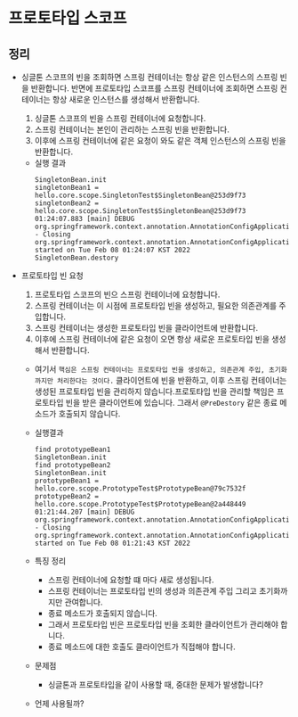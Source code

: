 # 프로토타입 스코프

## 정리

- 싱글톤 스코프의 빈을 조회하면 스프링 컨테이너는 항상 같은 인스턴스의 스프링 빈을 반환합니다. 반면에 프로토타입 스코프를 스프링 컨테이너에 조회하면 스프링 컨테이너는 항상 새로운 인스턴스를 생성해서 반환합니다.
  1. 싱글톤 스코프의 빈을 스프링 컨테이너에 요청합니다.
  2. 스프링 컨테이너는 본인이 관리하는 스프링 빈을 반환합니다.
  3. 이후에 스프링 컨테이너에 같은 요청이 와도 같은 객체 인스턴스의 스프링 빈을 반환합니다.
  - 실행 결과
    ```
    SingletonBean.init
    singletonBean1 = hello.core.scope.SingletonTest$SingletonBean@253d9f73
    singletonBean2 = hello.core.scope.SingletonTest$SingletonBean@253d9f73
    01:24:07.883 [main] DEBUG org.springframework.context.annotation.AnnotationConfigApplicationContext - Closing org.springframework.context.annotation.AnnotationConfigApplicationContext@5b7a7f33, started on Tue Feb 08 01:24:07 KST 2022
    SingletonBean.destory
    ```

- 프로토타입 빈 요청
  1. 프로토타입 스코프의 빈으 스프링 컨테이너에 요청합니다.
  2. 스프링 컨테이너는 이 시점에 프로토타입 빈을 생성하고, 필요한 의존관계를 주입합니다.
  3. 스프링 컨테이너는 생성한 프로토타입 빈을 클라이언트에 반환합니다.
  4. 이후에 스프링 컨테이너에 같은 요청이 오면 항상 새로운 프로토타입 빈을 생성해서 반환합니다.

  - 여기서 `핵심은 스프링 컨테이너는 프로토타입 빈을 생성하고, 의존관계 주입, 초기화까지만 처리한다는 것이다.` 클라이언트에 빈을 반환하고, 이후 스프링 컨테이너는 생성된 프로토타입 빈을 관리하지 않습니다.프로토타입 빈을 관리할 책임은 프로토타입 빈을 받은 클라이언트에 있습니다. 그래서 `@PreDestory` 같은 종료 메소드가 호출되지 않습니다.

  - 실행결과
    ```
    find prototypeBean1
    SingletonBean.init
    find prototypeBean2
    SingletonBean.init
    prototypeBean1 = hello.core.scope.PrototypeTest$PrototypeBean@79c7532f
    prototypeBean2 = hello.core.scope.PrototypeTest$PrototypeBean@2a448449
    01:21:44.207 [main] DEBUG org.springframework.context.annotation.AnnotationConfigApplicationContext - Closing org.springframework.context.annotation.AnnotationConfigApplicationContext@c05fddc, started on Tue Feb 08 01:21:43 KST 2022
    ```

  - 특징 정리
    - 스프링 컨테이너에 요청할 떄 마다 새로 생성됩니다.
    - 스프링 컨테이너는 프로토타입 빈의 생성과 의존관계 주입 그리고 초기화까지만 관여합니다.
    - 종료 메소드가 호출되지 않습니다.
    - 그래서 프로토타입 빈은 프로토타입 빈을 조회한 클라이언트가 관리해야 합니다.
    - 종료 메소드에 대한 호출도 클라이언트가 직접해야 합니다.
  - 문제점
    - 싱글톤과 프로토타입을 같이 사용할 때, 중대한 문제가 발생합니다?
  - 언제 사용될까?
